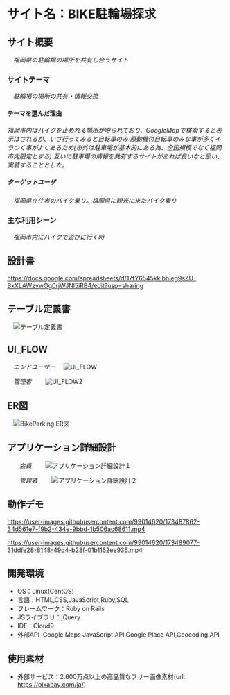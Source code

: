 # サイト名：BIKE駐輪場探求

## サイト概要
　*福岡県の駐輪場の場所を共有し合うサイト*
### サイトテーマ
　*駐輪場の場所の共有・情報交換*

#### テーマを選んだ理由
  *福岡市内はバイクを止めれる場所が限られており、GoogleMapで検索すると表示はされるが、いざ行ってみると自転車のみ*
  *原動機付自転車のみな事が多くイラつく事がよくあるため(市外は駐車場が基本的にある為、全国規模でなく福岡市内限定とする)*
  *互いに駐車場の情報を共有するサイトがあれば良いなと思い、実装することとした。*

##### ターゲットユーザ
　*福岡県在住者のバイク乗り。福岡県に観光に来たバイク乗り*

### 主な利用シーン
　*福岡市内にバイクで遊びに行く時*

## 設計書
  https://docs.google.com/spreadsheets/d/17fY6545kklbhIeg9sZU-BxXLAWzvwOg0rjWJNl5iRB4/edit?usp=sharing

## テーブル定義書
　![テーブル定義書](https://user-images.githubusercontent.com/99014620/173570568-8394a07a-3475-4cbb-b214-55e74309d000.jpg)

## UI_FLOW
  　*エンドユーザー*
  　![UI_FLOW](https://user-images.githubusercontent.com/99014620/173735763-ef79b451-f0a4-4007-9c2a-e37c2ee689f6.jpg)

  　*管理者*
　　![UI_FLOW2](https://user-images.githubusercontent.com/99014620/173735846-1add7dc0-d944-443d-ac50-0ef650d2c9b9.jpg)

## ER図
　![BikeParking ER図](https://user-images.githubusercontent.com/99014620/170477455-fdcc4a0c-fb19-45b5-9a58-8359ed3a234f.png)

## アプリケーション詳細設計
　　*会員*
　　![アプリケーション詳細設計１](https://user-images.githubusercontent.com/99014620/173555513-c26cdaf7-1156-4477-9b85-9179eb7aba1f.jpg)

　　*管理者*
　　![アプリケーション詳細設計２](https://user-images.githubusercontent.com/99014620/173556567-afd46584-2258-461b-86c9-270c0a1ba16f.jpg)

## 動作デモ
https://user-images.githubusercontent.com/99014620/173487862-34d561e7-f9b2-434e-9bbd-1b506ac68611.mp4



https://user-images.githubusercontent.com/99014620/173489077-31ddfe28-8148-49d4-b28f-01b1162ee936.mp4


## 開発環境
- OS：Linux(CentOS)
- 言語：HTML,CSS,JavaScript,Ruby,SQL
- フレームワーク：Ruby on Rails
- JSライブラリ：jQuery
- IDE：Cloud9
- 外部API :Google Maps JavaScript API,Google Place API,Geocoding API

## 使用素材
- 外部サービス：2.600万点以上の高品質なフリー画像素材(url: https://pixabay.com/ja/)


